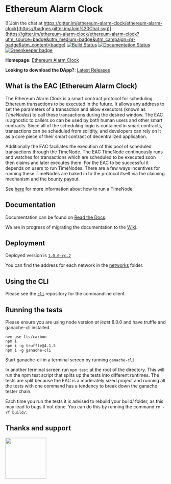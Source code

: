# Ethereum Alarm Clock

[![Join the chat at https://gitter.im/ethereum-alarm-clock/ethereum-alarm-clock](https://badges.gitter.im/Join%20Chat.svg)](https://gitter.im/ethereum-alarm-clock/ethereum-alarm-clock?utm_source=badge&utm_medium=badge&utm_campaign=pr-badge&utm_content=badge)
[![Build Status](https://travis-ci.org/ethereum-alarm-clock/ethereum-alarm-clock.svg?branch=master)](https://travis-ci.org/chronologic/ethereum-alarm-clock)
[![Documentation Status](https://readthedocs.org/projects/ethereum-alarm-clock/badge/?version=latest)](http://ethereum-alarm-clock.readthedocs.io/en/latest/?badge=latest) [![Greenkeeper badge](https://badges.greenkeeper.io/ethereum-alarm-clock/ethereum-alarm-clock.svg)](https://greenkeeper.io/)


__Homepage:__ [Ethereum Alarm Clock](http://www.ethereum-alarm-clock.com/)

__Looking to download the DApp?__: [Latest Releases](https://github.com/chronologic/eth-alarm-clock-dapp/releases)

## What is the EAC (Ethereum Alarm Clock)

The Ethereum Alarm Clock is a smart contract protocol for scheduling Ethereum transactions 
to be executed in the future. It allows any address to set the parameters of a transaction and 
allow executors (known as _TimeNodes_) to call these transactions during the desired window. 
The EAC is agnostic to callers so can be used by both human users and other smart contracts. 
Since all of the scheduling logic is contained in smart contracts, transactions can be scheduled 
from solidity, and developers can rely on it as a core piece of their smart contract of decentralized application.

Additionally the EAC faciliates the execution of this pool of scheduled transactions through the TimeNode. 
The EAC TimeNode continuously runs and watches for transactions which are scheduled to be executed soon 
then claims and later executes them. For the EAC to be successful it depends on users to run TimeNodes. 
There are a few ways incentives for running these TimeNodes are baked in to the protocol itself via the claiming
mechanism and the bounty payout.

See [here](https://blog.chronologic.network/how-to-prove-day-ownership-to-be-a-timenode-3dc1333c74ef) for more information about how to run a TimeNode.

## Documentation

Documentation can be found on [Read the Docs](https://ethereum-alarm-clock.readthedocs.io/en/latest/).

We are in progress of migrating the documentation to the [Wiki](https://github.com/ethereum-alarm-clock/ethereum-alarm-clock/wiki).

## Deployment

Deployed version is [`1.0.0-rc.2`](https://github.com/ethereum-alarm-clock/ethereum-alarm-clock/releases/tag/v1.0.0-rc.2)

You can find the address for each network in the [networks](https://github.com/ethereum-alarm-clock/ethereum-alarm-clock/tree/master/networks/) folder. 

## Using the CLI

Please see the [`cli`](https://github.com/ethereum-alarm-clock/cli) repository for the commandline client.

## Running the tests

Please ensure you are using node version _at least_ 8.0.0 and have truffle and ganache-cli installed.

```
nvm use lts/carbon
npm i
npm i -g truffle@4.1.5 
npm i -g ganache-cli
```

Start ganache-cli in a terminal screen by running `ganache-cli`.

In another terminal screen run `npm test` at the root of the directory. This will run the npm test script that 
splits up the tests into different runtimes. The tests are split because the EAC is a moderately sized project and 
running all the tests with one command has a tendency to break down the ganache tester chain.

Each time you run the tests it is advised to rebuild your build/ folder, as this may lead to bugs if not done. You 
can do this by running the command `rm -rf build/`.

## Thanks and support
[<img src="https://s3.amazonaws.com/chronologic.network/ChronoLogic_logo.svg" width="128px">](https://github.com/chronologic)
